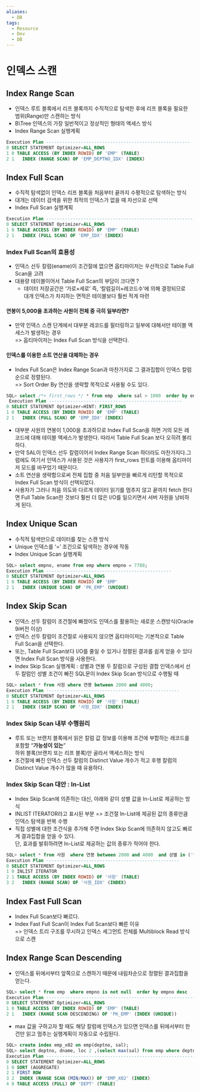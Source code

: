 ```yaml
---
aliases:
  - DB
tags:
  - Resource
  - Dev
  - DB
---
```


# 인덱스 스캔

##  Index Range Scan

- 인덱스 루트 블록에서 리프 블록까지 수직적으로 탐색한 후에 리프 블록을 필요한 범위(Range)만 스캔하는 방식
- B\Tree 인덱스의 가장 일반적이고 정상적인 형태의 액세스 방식
- Index Range Scan 실행계획

```sql
Execution Plan ------------------------------------------------------
0 SELECT STATEMENT Optimizer=ALL_ROWS
1 0 TABLE ACCESS (BY INDEX ROWID) OF 'EMP' (TABLE)
2 1   INDEX (RANGE SCAN) OF 'EMP_DEPTNO_IDX' (INDEX)
```

## Index Full Scan

- 수직적 탐색없이 인덱스 리프 블록을 처음부터 끝까지 수평적으로 탐색하는 방식
- 대개는 데이터 검색을 위한 최적의 인덱스가 없을 때 차선으로 선택
- Index Full Scan 실행계획

```sql
Execution Plan ----------------------------------------------------------
0 SELECT STATEMENT Optimizer=ALL_ROWS
1 0 TABLE ACCESS (BY INDEX ROWID) OF 'EMP' (TABLE)
2 1   INDEX (FULL SCAN) OF 'EMP_IDX' (INDEX)
```

### Index Full Scan의 효용성

- 인덱스 선두 칼럼(ename)이 조건절에 없으면 옵티마이저는 우선적으로 Table Full Scan을 고려
- 대용량 테이블이어서 Table Full Scan의 부담이 크다면 ?  
    - 데이터 저장공간은 ‘가로×세로’ 즉, ‘칼럼길이×레코드수’에 의해 결정되므로  
    대개 인덱스가 차지하는 면적은 테이블보다 훨씬 적게 마련

#### 연봉이 5,000을 초과하는 사원이 전체 중 극히 일부라면?

- 만약 인덱스 스캔 단계에서 대부분 레코드를 필터링하고 일부에 대해서만 테이블 액세스가 발생하는 경우  
    => 옵티마이저는 Index Full Scan 방식을 선택한다.

#### 인덱스를 이용한 소트 연산을 대체하는 경우

- Index Full Scan은 Index Range Scan과 마찬가지로 그 결과집합이 인덱스 칼럼 순으로 정렬된다.  
    => Sort Order By 연산을 생략할 목적으로 사용될 수도 있다.

```sql
SQL> select /*+ first_rows */ * from emp  where sal > 1000  order by ename;
 Execution Plan --------------------------------------------------
0 SELECT STATEMENT Optimizer=HINT: FIRST_ROWS
1 0 TABLE ACCESS (BY INDEX ROWID) OF 'EMP' (TABLE)
2 1   INDEX (FULL SCAN) OF 'EMP_IDX' (INDEX)
```

- 대부분 사원의 연봉이 1,000을 초과하므로 Index Full Scan을 하면 거의 모든 레코드에 대해 테이블 액세스가 발생한다. 따라서 Table Full Scan 보다 오히려 불리하다.
- 만약 SAL이 인덱스 선두 칼럼이어서 Index Range Scan 하더라도 마찬가지다.그럼에도 여기서 인덱스가 사용된 것은 사용자가 first_rows 힌트를 이용해 옵티마이저 모드를 바꾸었기 때문이다.
- 소트 연산을 생략함으로써 전체 집합 중 처음 일부만을 빠르게 리턴할 목적으로 Index Full Scan 방식이 선택되었다.
- 사용자가 그러나 처음 의도와 다르게 데이터 읽기를 멈추지 않고 끝까지 fetch 한다면 Full Table Scan한 것보다 훨씬 더 많은 I/O를 일으키면서 서버 자원을 낭비하게 된다.

## Index Unique Scan

- 수직적 탐색만으로 데이터를 찾는 스캔 방식
- Unique 인덱스를 ‘=’ 조건으로 탐색하는 경우에 작동
- Index Unique Scan 실행계획

```sql
SQL> select empno, ename from emp where empno = 7788;
Execution Plan -----------------------------------------------
0 SELECT STATEMENT Optimizer=ALL_ROWS
1 0 TABLE ACCESS (BY INDEX ROWID) OF 'EMP'
2 1   INDEX (UNIQUE SCAN) OF 'PK_EMP' (UNIQUE)
```

## Index Skip Scan

- 인덱스 선두 칼럼이 조건절에 빠졌어도 인덱스를 활용하는 새로운 스캔방식(Oracle 9i버전 이상)
- 인덱스 선두 칼럼이 조건절로 사용되지 않으면 옵티마이저는 기본적으로 Table Full Scan을 선택한다.
- 또는, Table Full Scan보다 I/O를 줄일 수 있거나 정렬된 결과를 쉽게 얻을 수 있다면 Index Full Scan 방식을 사용한다.
- Index Skip Scan 실행계획 : 성별과 연봉 두 칼럼으로 구성된 결합 인덱스에서 선두 칼럼인 성별 조건이 빠진 SQL문이 Index Skip Scan 방식으로 수행될 때

```sql
SQL> select * from 사원 where 연봉 between 2000 and 4000;
Execution Plan --------------------------------------------------
0 SELECT STATEMENT Optimizer=ALL_ROWS
1 0 TABLE ACCESS (BY INDEX ROWID) OF '사원' (TABLE)
2 1   INDEX (SKIP SCAN) OF '사원_IDX' (INDEX)
```
### Index Skip Scan 내부 수행원리

- 루트 또는 브랜치 블록에서 읽은 칼럼 값 정보를 이용해 조건에 부합하는 레코드를 포함할 “**가능성이 있는**”  
    하위 블록(브랜치 또는 리프 블록)만 골라서 액세스하는 방식
- 조건절에 빠진 인덱스 선두 칼럼의 Distinct Value 개수가 적고 후행 칼럼의 Distinct Value 개수가 많을 때 유용하다.
### Index Skip Scan 대안 : In-List

- Index Skip Scan에 의존하는 대신, 아래와 같이 성별 값을 In-List로 제공하는 방식
- INLIST ITERATOR라고 표시된 부분 => 조건절 In-List에 제공된 값의 종류만큼 인덱스 탐색을 반복 수행
- 직접 성별에 대한 조건식을 추가해 주면 Index Skip Scan에 의존하지 않고도 빠르게 결과집합을 얻을 수 있다.  
    단, 효과를 발휘하려면 In-List로 제공하는 값의 종류가 적어야 한다.

```sql
SQL> select * from 사원  where 연봉 between 2000 and 4000  and 성별 in ('남', '여')
Execution Plan --------------------------------------------------
0 SELECT STATEMENT Optimizer=ALL_ROWS
1 0 INLIST ITERATOR
2 1 TABLE ACCESS (BY INDEX ROWID) OF '사원' (TABLE)
3 2   INDEX (RANGE SCAN) OF '사원_IDX' (INDEX)
```

## Index Fast Full Scan

- Index Full Scan보다 빠르다.
- Index Fast Full Scan이 Index Full Scan보다 빠른 이유  
    => 인덱스 트리 구조를 무시하고 인덱스 세그먼트 전체를 Multiblock Read 방식으로 스캔

## Index Range Scan Descending

- 인덱스를 뒤에서부터 앞쪽으로 스캔하기 때문에 내림차순으로 정렬된 결과집합을 얻는다.

```sql
SQL> select * from emp  where empno is not null  order by empno desc
Execution Plan -------------------------------------------------------------
0 SELECT STATEMENT Optimizer=ALL_ROWS
1 0 TABLE ACCESS (BY INDEX ROWID) OF 'EMP' (TABLE)
2 1   INDEX (RANGE SCAN DESCENDING) OF 'PK_EMP' (INDEX (UNIQUE))
```

- max 값을 구하고자 할 때도 해당 칼럼에 인덱스가 있으면 인덱스를 뒤에서부터 한 건만 읽고 멈추는 실행계획이 자동으로 수립된다.

```sql
SQL> create index emp_x02 on emp(deptno, sal);
SQL> select deptno, dname, loc 2 ,(select max(sal) from emp where deptno = d.deptno) 3 from dept d
Execution Plan -------------------------------------------------------------
0 SELECT STATEMENT Optimizer=ALL_ROWS
1 0 SORT (AGGREGATE)
2 1 FIRST ROW
3 2  INDEX (RANGE SCAN (MIN/MAX)) OF 'EMP_X02' (INDEX)
4 0 TABLE ACCESS (FULL) OF 'DEPT' (TABLE)
```
